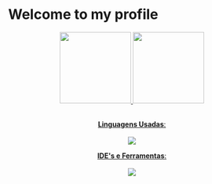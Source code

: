 # Welcome to my profile

<div align="center">
  <a href="https://github.com/Pereira3">
  <img height="145em" src="https://github-readme-stats.vercel.app/api?username=pereira3&show_icons=true&theme=github_dark&include_all_commits=true&count_private=true&hide_rank=false"/>
  <img height="145em" src="https://github-readme-stats.vercel.app/api/top-langs/?username=pereira3&layout=compact&theme=github_dark&hide_title=true"/
</div><br><br>

<div align="center">
  
  **Linguagens Usadas**: <br><br>
  <img src="https://skillicons.dev/icons?i=c,java,html,css,flutter,dart,latex"/>
  
  **IDE's e Ferramentas**: <br><br>
  <img src="https://skillicons.dev/icons?i=vscode,idea,eclipse,github,ubuntu,linux,windows"/>

</div>


